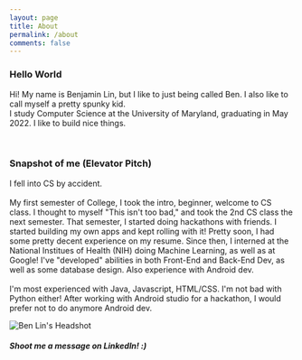 ```yaml
---
layout: page
title: About
permalink: /about
comments: false
---
```


<div class="row justify-content-between">
<div class="col-md-8 pr-5">

<h3> Hello World </h3>
<p> Hi! My name is Benjamin Lin, but I like to just being called Ben. I also like to call myself a pretty spunky kid. 
<br>
I study Computer Science at the University of Maryland, graduating in May 2022. I like to build nice things.
</p>

<br>

<h3> Snapshot of me (Elevator Pitch) </h3>

<p>I fell into CS by accident.
<br> <br>
My first semester of College, I took the intro, beginner, welcome to CS class. I thought to myself "This isn't too bad," and took the 2nd CS class the next semester. That semester, I started doing hackathons with friends. I started building my own apps and kept rolling with it! Pretty soon, I had some pretty decent experience on my resume.
Since then, I interned at the National Institues of Health (NIH) doing Machine Learning, as well as at Google! I've "developed" abilities in both Front-End and Back-End Dev, as well as some database design. Also experience with Android dev.
<br> <br>
I'm most experienced with Java, Javascript, HTML/CSS. I'm not bad with Python either! 
After working with Android studio for a hackathon, I would prefer not to do anymore Android dev. 
</p>

</div>


<div class="col-md-4">
<div class="sticky-top sticky-top-80">
<img src = "/assets/images/headshot.png" alt="Ben Lin's Headshot">
<br>
<h5> Shoot me a message on LinkedIn! :) </h5>

</div>
</div>
</div>
